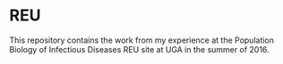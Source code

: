 # REU

This repository contains the work from my experience at the Population Biology of Infectious Diseases REU site at UGA in the summer of 2016.
